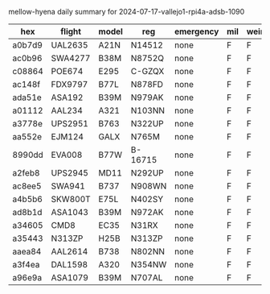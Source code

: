 mellow-hyena daily summary for 2024-07-17-vallejo1-rpi4a-adsb-1090

|hex|flight|model|reg|emergency|mil|weirdo|
|--|--|--|--|--|--|--|
|a0b7d9|UAL2635|A21N|N14512|none|F|F|
|ac0b96|SWA4277|B38M|N8752Q|none|F|F|
|c08864|POE674|E295|C-GZQX|none|F|F|
|ac148f|FDX9797|B77L|N878FD|none|F|F|
|ada51e|ASA192|B39M|N979AK|none|F|F|
|a01112|AAL234|A321|N103NN|none|F|F|
|a3778e|UPS2951|B763|N322UP|none|F|F|
|aa552e|EJM124|GALX|N765M|none|F|F|
|8990dd|EVA008|B77W|B-16715|none|F|F|
|a2feb8|UPS2945|MD11|N292UP|none|F|F|
|ac8ee5|SWA941|B737|N908WN|none|F|F|
|a4b5b6|SKW800T|E75L|N402SY|none|F|F|
|ad8b1d|ASA1043|B39M|N972AK|none|F|F|
|a34605|CMD8|EC35|N31RX|none|F|F|
|a35443|N313ZP|H25B|N313ZP|none|F|F|
|aaea84|AAL2614|B738|N802NN|none|F|F|
|a3f4ea|DAL1598|A320|N354NW|none|F|F|
|a96e9a|ASA1079|B39M|N707AL|none|F|F|
